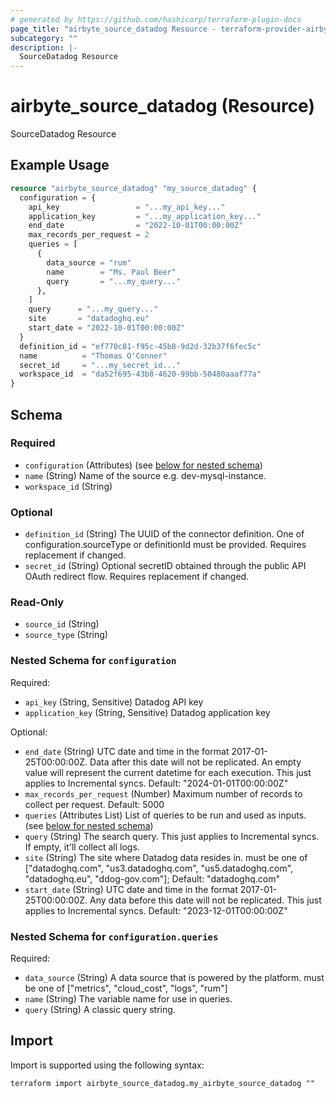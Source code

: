 ```yaml
---
# generated by https://github.com/hashicorp/terraform-plugin-docs
page_title: "airbyte_source_datadog Resource - terraform-provider-airbyte"
subcategory: ""
description: |-
  SourceDatadog Resource
---
```


# airbyte_source_datadog (Resource)

SourceDatadog Resource

## Example Usage

```terraform
resource "airbyte_source_datadog" "my_source_datadog" {
  configuration = {
    api_key                 = "...my_api_key..."
    application_key         = "...my_application_key..."
    end_date                = "2022-10-01T00:00:00Z"
    max_records_per_request = 2
    queries = [
      {
        data_source = "rum"
        name        = "Ms. Paul Beer"
        query       = "...my_query..."
      },
    ]
    query      = "...my_query..."
    site       = "datadoghq.eu"
    start_date = "2022-10-01T00:00:00Z"
  }
  definition_id = "ef770c81-f95c-45b8-9d2d-32b37f6fec5c"
  name          = "Thomas O'Conner"
  secret_id     = "...my_secret_id..."
  workspace_id  = "da52f695-43b8-4620-99bb-50480aaaf77a"
}
```

<!-- schema generated by tfplugindocs -->
## Schema

### Required

- `configuration` (Attributes) (see [below for nested schema](#nestedatt--configuration))
- `name` (String) Name of the source e.g. dev-mysql-instance.
- `workspace_id` (String)

### Optional

- `definition_id` (String) The UUID of the connector definition. One of configuration.sourceType or definitionId must be provided. Requires replacement if changed.
- `secret_id` (String) Optional secretID obtained through the public API OAuth redirect flow. Requires replacement if changed.

### Read-Only

- `source_id` (String)
- `source_type` (String)

<a id="nestedatt--configuration"></a>
### Nested Schema for `configuration`

Required:

- `api_key` (String, Sensitive) Datadog API key
- `application_key` (String, Sensitive) Datadog application key

Optional:

- `end_date` (String) UTC date and time in the format 2017-01-25T00:00:00Z. Data after this date will  not be replicated. An empty value will represent the current datetime for each  execution. This just applies to Incremental syncs. Default: "2024-01-01T00:00:00Z"
- `max_records_per_request` (Number) Maximum number of records to collect per request. Default: 5000
- `queries` (Attributes List) List of queries to be run and used as inputs. (see [below for nested schema](#nestedatt--configuration--queries))
- `query` (String) The search query. This just applies to Incremental syncs. If empty, it'll collect all logs.
- `site` (String) The site where Datadog data resides in. must be one of ["datadoghq.com", "us3.datadoghq.com", "us5.datadoghq.com", "datadoghq.eu", "ddog-gov.com"]; Default: "datadoghq.com"
- `start_date` (String) UTC date and time in the format 2017-01-25T00:00:00Z. Any data before this date will not be replicated. This just applies to Incremental syncs. Default: "2023-12-01T00:00:00Z"

<a id="nestedatt--configuration--queries"></a>
### Nested Schema for `configuration.queries`

Required:

- `data_source` (String) A data source that is powered by the platform. must be one of ["metrics", "cloud_cost", "logs", "rum"]
- `name` (String) The variable name for use in queries.
- `query` (String) A classic query string.

## Import

Import is supported using the following syntax:

```shell
terraform import airbyte_source_datadog.my_airbyte_source_datadog ""
```
